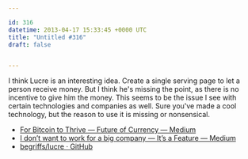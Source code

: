 ```yaml
---

id: 316
datetime: 2013-04-17 15:33:45 +0000 UTC
title: "Untitled #316"
draft: false


---
```


I think Lucre is an interesting idea. Create a single serving page to let a person receive money. But I think he's missing the point, as there is no incentive to give him the money. This seems to be the issue I see with certain technologies and companies as well. Sure you've made a cool technology, but the reason to use it is missing or nonsensical. 

 
 * [For Bitcoin to Thrive — Future of Currency — Medium](https://medium.com/future-of-currency/72ed8eb5661)
 * [I don’t want to work for a big company — It’s a Feature — Medium](https://medium.com/its-a-feature/210271099d03)
 * [begriffs/lucre · GitHub](https://github.com/begriffs/lucre)


